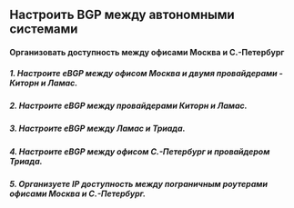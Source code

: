 ## Настроить BGP между автономными системами
#### Организовать доступность между офисами Москва и С.-Петербург

##### 1. Настроите eBGP между офисом Москва и двумя провайдерами - Киторн и Ламас.

##### 2. Настроите eBGP между провайдерами Киторн и Ламас.
##### 3. Настроите eBGP между Ламас и Триада.
##### 4. Настроите eBGP между офисом С.-Петербург и провайдером Триада.
##### 5. Организуете IP доступность между пограничным роутерами офисами Москва и С.-Петербург.
